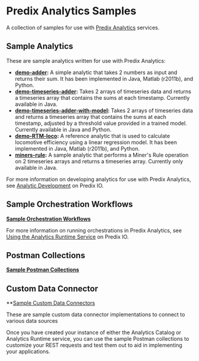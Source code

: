 # Predix Analytics Samples

A collection of samples for use with [Predix Analytics](https://www.predix.io/docs/#EG3xVdLg) services.

## Sample Analytics

These are sample analytics written for use with Predix Analytics:

- **[demo-adder](analytics/demo-adder):** A simple analytic that takes 2 numbers as input and returns their sum. It has been implemented in Java, Matlab (r2011b), and Python.
- **[demo-timeseries-adder](analytics/demo-timeseries-adder-java):** Takes 2 arrays of timeseries data and returns a timeseries array that contains the sums at each timestamp. Currently available in Java.
- **[demo-timeseries-adder-with-model](analytics/demo-timeseries-adder-with-model):** Takes 2 arrays of timeseries data and returns a timeseries array that contains the sums at each timestamp, adjusted by a threshold value provided in a trained model. Currently available in Java and Python.
- **[demo-RTM-loco](analytics/demo-RTM-loco):** A reference analytic that is used to calculate locomotive efficiency using a linear regression model. It has been implemented in Java, Matlab (r2011b), and Python.
- **[miners-rule](analytics/miners-rule):** A sample analytic that performs a Miner's Rule operation on 2 timeseries arrays and returns a timeseries array. Currently only available in Java.

For more information on developing analytics for use with Predix Analytics, see [Analytic Development](https://www.predix.io/docs/#Qd2kPYb7) on Predix IO. 

## Sample Orchestration Workflows

**[Sample Orchestration Workflows](orchestrations)**

For more information on running orchestrations in Predix Analytics, see [Using the Analytics Runtime Service](https://www.predix.io/docs/#pM5fe0l) on Predix IO.

## Postman Collections

**[Sample Postman Collections](postman)**

## Custom Data Connector

**[Sample Custom Data Connectors](custom-data-connector)

These are sample custom data connector implementations to connect to various data sources

Once you have created your instance of either the Analytics Catalog or Analytics Runtime service, you can use the sample Postman collections to customize your REST requests and test them out to aid in implementing your applications. 
